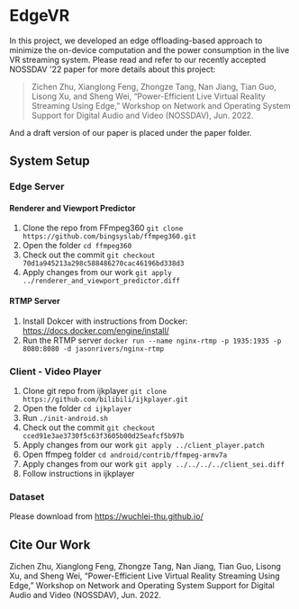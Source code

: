 # EdgeVR

In this project, we developed an edge offloading-based approach to minimize the on-device computation and the power consumption in the live VR streaming system. Please read and refer to our recently accepted NOSSDAV '22 paper for more details about this project: 

> Zichen Zhu, Xianglong Feng, Zhongze Tang, Nan Jiang, Tian Guo, Lisong Xu, and Sheng Wei, “Power-Efficient Live Virtual Reality Streaming Using Edge,” Workshop on Network and Operating System Support for Digital Audio and Video (NOSSDAV), Jun. 2022.

And a draft version of our paper is placed under the paper folder.

## System Setup

### Edge Server

#### Renderer and Viewport Predictor

1. Clone the repo from FFmpeg360 `git clone https://github.com/bingsyslab/ffmpeg360.git`
2. Open the folder `cd ffmpeg360`
3. Check out the commit `git checkout 70d1a945213a298c588486270cac46196bd338d3`
4. Apply changes from our work `git apply ../renderer_and_viewport_predictor.diff`

#### RTMP Server

1. Install Dokcer with instructions from Docker: https://docs.docker.com/engine/install/
2. Run the RTMP server `docker run --name nginx-rtmp -p 1935:1935 -p 8080:8080 -d jasonrivers/nginx-rtmp`

### Client - Video Player

1. Clone git repo from ijkplayer `git clone https://github.com/bilibili/ijkplayer.git`
2. Open the folder `cd ijkplayer`
3. Run `./init-android.sh`
4. Check out the commit `git checkout cced91e3ae3730f5c63f3605b00d25eafcf5b97b`
5. Apply changes from our work `git apply ../client_player.patch`
6. Open ffmpeg folder `cd android/contrib/ffmpeg-armv7a`
7. Apply changes from our work `git apply ../../../../client_sei.diff`
8. Follow instructions in ijkplayer

### Dataset

Please download from https://wuchlei-thu.github.io/

## Cite Our Work

Zichen Zhu, Xianglong Feng, Zhongze Tang, Nan Jiang, Tian Guo, Lisong Xu, and Sheng Wei, “Power-Efficient Live Virtual Reality Streaming Using Edge,” Workshop on Network and Operating System Support for Digital Audio and Video (NOSSDAV), Jun. 2022.
